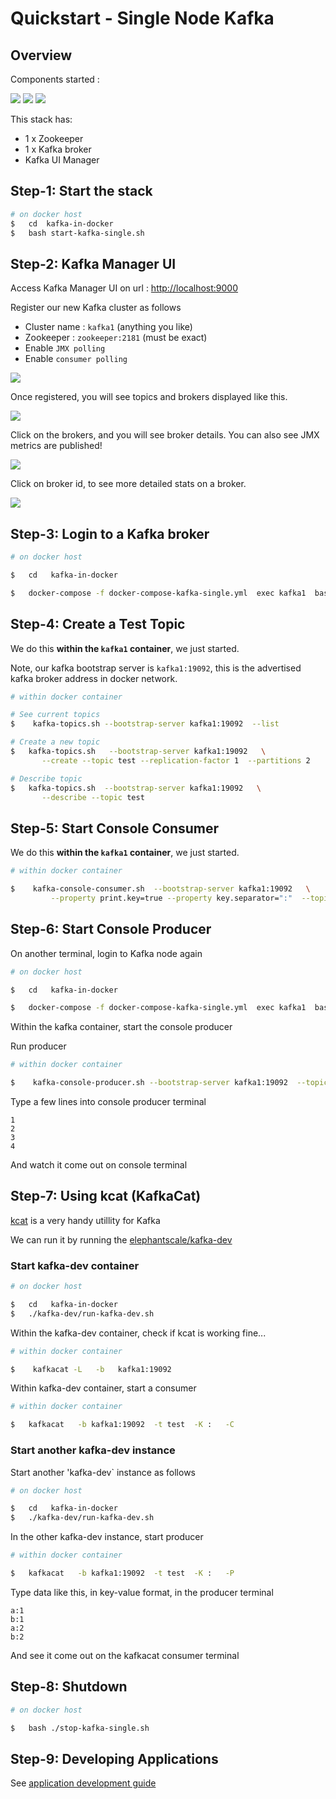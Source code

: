 # Quickstart - Single Node Kafka

## Overview

Components started :

![](images/z1.png)
![](images/k1.png)
![](images/km1.png)

This stack has:

- 1 x Zookeeper
- 1 x Kafka broker
- Kafka UI Manager

## Step-1: Start the stack

```bash
# on docker host
$   cd  kafka-in-docker
$   bash start-kafka-single.sh
```

## Step-2: Kafka Manager UI

Access Kafka Manager UI on url : [http://localhost:9000](http://localhost:9000)

Register our new Kafka cluster as follows

- Cluster name : `kafka1`  (anything you like)
- Zookeeper : `zookeeper:2181`  (must be exact)
- Enable `JMX polling`
- Enable `consumer polling`

![](images/kafka-single-1.png)

Once registered, you will see topics and brokers displayed like this.

![](images/kafka-single-2.png)

Click on the brokers, and you will see broker details.  You can also see JMX metrics are published!

![](images/kafka-single-3.png)

Click on broker id, to see more detailed stats on a broker.

![](images/kafka-single-4.png)

## Step-3: Login to a Kafka broker

```bash
# on docker host

$   cd   kafka-in-docker

$   docker-compose -f docker-compose-kafka-single.yml  exec kafka1  bash
```

## Step-4: Create a Test Topic

We do this **within the `kafka1` container**, we just started.

Note, our kafka bootstrap server is `kafka1:19092`, this is the advertised kafka broker address in docker network.

```bash
# within docker container

# See current topics
$    kafka-topics.sh --bootstrap-server kafka1:19092  --list

# Create a new topic
$   kafka-topics.sh   --bootstrap-server kafka1:19092   \
       --create --topic test --replication-factor 1  --partitions 2

# Describe topic
$   kafka-topics.sh  --bootstrap-server kafka1:19092   \
       --describe --topic test 
```

## Step-5: Start Console Consumer

We do this **within the `kafka1` container**, we just started.

```bash
# within docker container

$    kafka-console-consumer.sh  --bootstrap-server kafka1:19092   \
         --property print.key=true --property key.separator=":"  --topic test

```

## Step-6: Start Console Producer

On another terminal, login to Kafka node again

```bash
# on docker host

$   cd   kafka-in-docker

$   docker-compose -f docker-compose-kafka-single.yml  exec kafka1  bash
```

Within the kafka container, start the console producer

Run producer

```bash
# within docker container

$    kafka-console-producer.sh --bootstrap-server kafka1:19092  --topic test
```

Type a few lines into console producer terminal

```text
1
2
3
4
```

And watch it come out on console terminal

## Step-7: Using kcat (KafkaCat)

[kcat](https://github.com/edenhill/kcat)  is a very handy utillity for Kafka

We can run it by running the [elephantscale/kafka-dev](https://hub.docker.com/r/elephantscale/kafka-dev)

### Start kafka-dev container

```bash
# on docker host

$   cd   kafka-in-docker
$   ./kafka-dev/run-kafka-dev.sh
```

Within the kafka-dev container, check if kcat is working fine...

```bash
# within docker container

$    kafkacat -L   -b   kafka1:19092
```

Within kafka-dev container, start a consumer

```bash
# within docker container

$   kafkacat   -b kafka1:19092  -t test  -K :   -C
```

### Start another kafka-dev instance

Start another 'kafka-dev` instance as follows

```bash
# on docker host

$   cd   kafka-in-docker
$   ./kafka-dev/run-kafka-dev.sh
```

In the other kafka-dev instance, start producer

```bash
# within docker container

$   kafkacat   -b kafka1:19092  -t test  -K :   -P
```

Type data like this, in key-value format, in the producer terminal

```text
a:1
b:1
a:2
b:2
```

And see it come out on the kafkacat consumer terminal

## Step-8: Shutdown

```bash
# on docker host

$   bash ./stop-kafka-single.sh
```

## Step-9: Developing Applications

See [application development guide](kafka-dev/README.md)